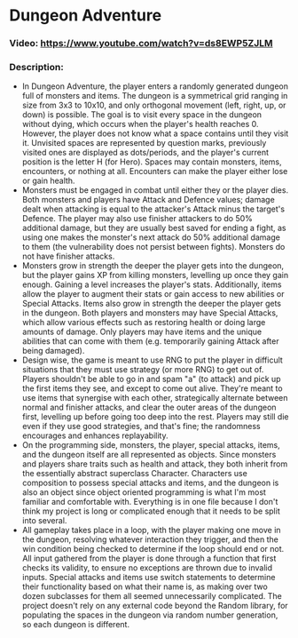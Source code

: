 # Dungeon Adventure
### Video: https://www.youtube.com/watch?v=ds8EWP5ZJLM
### Description:
* In Dungeon Adventure, the player enters a randomly generated dungeon full of monsters and items. The dungeon is a symmetrical grid ranging in size from 3x3 to 10x10, and only orthogonal movement (left, right, up, or down) is possible. The goal is to visit every space in the dungeon without dying, which occurs when the player's health reaches 0. However, the player does not know what a space contains until they visit it. Unvisited spaces are represented by question marks, previously visited ones are displayed as dots/periods, and the player's current position is the letter H (for Hero). Spaces may contain monsters, items, encounters, or nothing at all. Encounters can make the player either lose or gain health.
* Monsters must be engaged in combat until either they or the player dies. Both monsters and players have Attack and Defence values; damage dealt when attacking is equal to the attacker's Attack minus the target's Defence. The player may also use finisher attackers to do 50% additional damage, but they are usually best saved for ending a fight, as using one makes the monster's next attack do 50% additional damage to them (the vulnerability does not persist between fights). Monsters do not have finisher attacks.
* Monsters grow in strength the deeper the player gets into the dungeon, but the player gains XP from killing monsters, levelling up once they gain enough. Gaining a level increases the player's stats. Additionally, items allow the player to augment their stats or gain access to new abilities or Special Attacks. Items also grow in strength the deeper the player gets in the dungeon. Both players and monsters may have Special Attacks, which allow various effects such as restoring health or doing large amounts of damage. Only players may have items and the unique abilities that can come with them (e.g. temporarily gaining Attack after being damaged).
* Design wise, the game is meant to use RNG to put the player in difficult situations that they must use strategy (or more RNG) to get out of. Players shouldn't be able to go in and spam "a" (to attack) and pick up the first items they see, and except to come out alive. They're meant to use items that synergise with each other, strategically alternate between normal and finisher attacks, and clear the outer areas of the dungeon first, levelling up before going too deep into the rest. Players may still die even if they use good strategies, and that's fine; the randomness encourages and enhances replayability.
* On the programming side, monsters, the player, special attacks, items, and the dungeon itself are all represented as objects. Since monsters and players share traits such as health and attack, they both inherit from the essentially abstract superclass Character. Characters use composition to possess special attacks and items, and the dungeon is also an object since object oriented programming is what I'm most familiar and comfortable with. Everything is in one file because I don't think my project is long or complicated enough that it needs to be split into several.
* All gameplay takes place in a loop, with the player making one move in the dungeon, resolving whatever interaction they trigger, and then the win condition being checked to determine if the loop should end or not. All input gathered from the player is done through a function that first checks its validity, to ensure no exceptions are thrown due to invalid inputs. Special attacks and items use switch statements to determine their functionality based on what their name is, as making over two dozen subclasses for them all seemed unnecessarily complicated. The project doesn't rely on any external code beyond the Random library, for populating the spaces in the dungeon via random number generation, so each dungeon is different.
